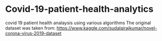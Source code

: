 # Covid-19-patient-health-analytics
covid 19 patient health analaysis using various algorithms
The original dataset was taken from: https://www.kaggle.com/sudalairajkumar/novel-corona-virus-2019-dataset

